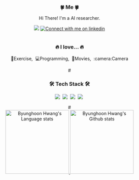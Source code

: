 <!--![header](https://capsule-render.vercel.app/api?type=soft&color=auto&height=150&section=header&text=ByunghoonHwang&fontSize=70&animation=twinkling)-->
<div align="center">
<h3>🍀 Me 🍀</h3>
<p>Hi There! I'm a AI researcher.</p>
<p align="center">
  <a href="david.hwang@khu.ac.kr"><img src="https://img.shields.io/badge/Gmail-d14836?style=flat-square&logo=Gmail&logoColor=white&link=david.hwang@khu.ac.kr"/></a>
  <a href="https://www.linkedin.com/in/byunghoonhwang#gh-light-mode-only"><img src="https://img.shields.io/badge/LinkedIn-3572A5?style=flat-square&logo=linkedin&logoColor=white#gh-light-mode-only" alt="Connect with me on linkedin"></a>
 </p>

#
<h3> 🔥 I love... 🔥</h3>
<p>💪Exercise,&nbsp;&nbsp;💻Programming,&nbsp;&nbsp;🎥Movies,&nbsp;&nbsp;:camera:Camera</p>
#  
<h3>🛠 Tech Stack 🛠</h3>
  <p align="center">
  <img src="https://img.shields.io/badge/Python-3766AB?style=flat-square&logo=Python&logoColor=white"/></a>&nbsp 
  <img src="https://img.shields.io/badge/C++-00599C?style=flat-square&logo=C%2B%2B&logoColor=white"/></a>&nbsp 
  <img src="https://img.shields.io/badge/Notion-b4f5bd?style=flat&logo=Notion&logoColor=black"/></a>&nbsp
  <img src="https://img.shields.io/badge/GitHub-gray?style=flat&logo=GitHub&logoColor=black"/></a>&nbsp
  </p>
#
<!-- Light Mode -->
<div align="center"> 
<a href="https://github.com/anuraghazra/github-readme-stats#gh-light-mode-only">
<img height=200 src="https://github-readme-stats-git-masterrstaa-rickstaa.vercel.app/api/top-langs/?username=firstdeep&layout=compact&langs_count=6&hide_border=true&include_orgs=true&theme=dark&bg_color=000000#gh-light-mode-only" alt="Byunghoon Hwang's Language stats" />
</a>
<a href="https://github.com/anuraghazra/github-readme-stats#gh-light-mode-only">
<img height=200 src="https://github-readme-stats-git-masterrstaa-rickstaa.vercel.app/api?username=firstdeep&show_icons=true&count_private=true&line_height=28&hide_border=true&card_width=450&include_all_commits=true&include_orgs=true&exclude_repo=github-readme-stats&theme=dark&bg_color=000000#gh-light-mode-only" alt="Byunghoon Hwang's Github stats" />
</a>
</div>

<!--
**firstdeep/firstdeep** is a ✨ _special_ ✨ repository because its `README.md` (this file) appears on your GitHub profile.

Here are some ideas to get you started:

- 🔭 I’m currently working on ...
- 🌱 I’m currently learning ...
- 👯 I’m looking to collaborate on ...
- 🤔 I’m looking for help with ...
- 💬 Ask me about ...
- 📫 How to reach me: ...
- 😄 Pronouns: ...
- ⚡ Fun fact: ...
-->
